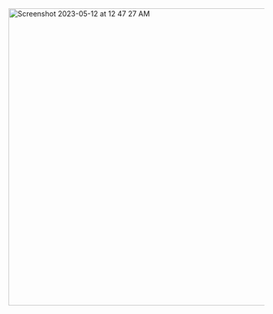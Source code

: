 <img width="586" alt="Screenshot 2023-05-12 at 12 47 27 AM" src="https://github.com/pankaj182/design-patterns/assets/23319923/189b1c19-5787-41b6-a00e-50981d373a28">
